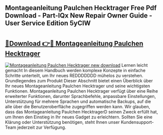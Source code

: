 ## Montageanleitung Paulchen Hecktrager Free Pdf Download - Part-lQx New Repair Owner Guide - User Service Edition 5yCIW

# <h2><a href="http://df7atd.blite.top/?on=Montageanleitung+Paulchen+Hecktrager">🔗Download 👉🔴 Montageanleitung Paulchen Hecktrager</a></h2>

[![Montageanleitung Paulchen Hecktrager new download](https://i.imgur.com/lujVjoI.png)](http://df7atd.blite.top/?on=Montageanleitung+Paulchen+Hecktrager)
Lernen leicht gemacht In diesem Handbuch werden komplexe Konzepte in einfache Schritte unterteilt, um Ihr neues REDDDDDDD mühelos zu verstehen. Grundlegendes zum Produkt Dieser Abschnitt bietet einen Überblick über Ihr neues Montageanleitung Paulchen Hecktrager und seine wichtigsten Funktionen. Montageanleitung Paulchen Hecktrager verfügt über eine Reihe erweiterter Funktionen, darunter Sprachbefehle, anpassbare Einstellungen, Unterstützung für mehrere Sprachen und automatische Backups, auf die alle über die Benutzeroberfläche zugegriffen werden kann. Wir glauben, dass das Montageanleitung Paulchen HecktragerD seinen Zweck erfüllt hat, um Ihnen den Einstieg in Ihr neues Gadget zu erleichtern. Sollten Sie eine Klärung oder Unterstützung benötigen, steht Ihnen unser Kundensupport-Team jederzeit zur Verfügung.
